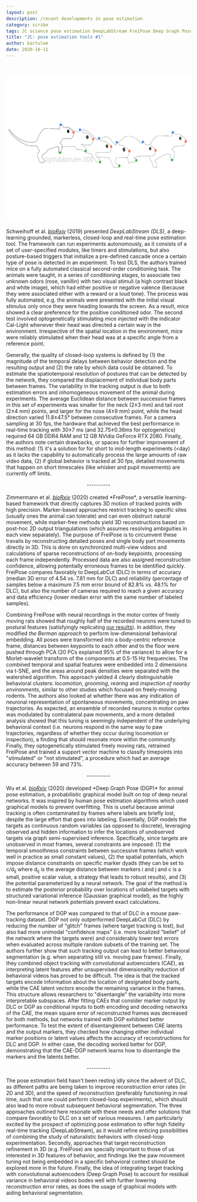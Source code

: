```yaml
---
layout: post
description: /recent developments in pose estimation
category: scribe
tags: JC science pose estimation DeepLabStream FreiPose Deep Graph Pose
title: "JC: pose estimation tools #1"
author: bartulem
date: 2020-10-11
---
```

<br/>
<p class="text-center">
  <img class="img-custom" alt="pe1" src="/img/pose-estimation-1.png" height="400" width="700"/>
</p>

Schweihoff et al. <a target="_blank" href="https://www.biorxiv.org/content/10.1101/2019.12.20.884478v1"><em>bioRxiv</em></a> (2019) presented *DeepLabStream (DLS)*, a deep-learning grounded, markerless, closed-loop and real-time pose estimation tool. The framework can run experiments autonomously, as it consists of a set of user-specified modules, like timers and stimulations, but also posture-based triggers that initialize a pre-defined cascade once a certain type of pose is detected in an experiment. To test DLS, the authors trained mice on a fully automated classical second-order conditioning task. The animals were taught, in a series of conditioning stages, to associate two unknown odors (rose, vanillin) with two visual stimuli (a high contrast black and white image), which had either positive or negative valence (because they were associated either with a reward or a loud tone). The process was fully automated, e.g. the animals were presented with the initial visual stimulus only once they were heading towards the screen. As a result, mice showed a clear preference for the positive conditioned odor. The second test involved optogenetically stimulating mice injected with the indicator Cal-Light whenever their head was directed a certain way in the environment. Irrespective of the spatial location in the environment, mice were reliably stimulated when their head was at a specific angle from a reference point.

Generally, the quality of closed-loop systems is defined by (1) the magnitude of the temporal delays between behavior detection and the resulting output and (2) the rate by which data could be obtained. To estimate the spatiotemporal resolution of postures that can be detected by the network, they compared the displacement of individual body parts between frames. The variability in the tracking output is due to both estimation errors and inhomogeneous movement of the animal during experiments. The average Euclidean distance between successive frames in this set of experiments was smaller for the neck (2±3 mm) and tail root (2±4 mm) points, and larger for the nose (4±9 mm) point, while the head direction varied 11.8±47.5° between consecutive frames. For a camera sampling at 30 fps, the hardware that achieved the best performance in real-time tracking with 30±7 ms (and 32.75±0.36ms for optogenetics) required 64 GB DDR4 RAM and 12 GB NVidia GeForce RTX 2080. Finally, the authors note certain drawbacks, or spaces for further improvement of this method: (1) it's a solution for for short to mid-length experiments (&lt;day) as it lacks the capability to automatically process the large amounts of raw video data, (2) if global behavior is tracked at 30 fps, detailed movements that happen on short timescales (like whisker and pupil movements) are currently off limits.

<center>----------</center>
<br/>
Zimmermann et al. <a target="_blank" href="https://www.biorxiv.org/content/10.1101/2020.02.27.967620v1"><em>bioRxiv</em></a> (2020) created *FreiPose*, a versatile learning-based framework that directly captures 3D motion of tracked points with high precision. Marker-based approaches restrict tracking to specific sites (usually ones the animal can tolerate) and can even obstruct natural movement, while marker-free methods yield 3D reconstructions based on post-hoc 2D output triangulations (which assumes resolving ambiguities in each view separately). The purpose of FreiPose is to circumvent these travails by reconstructing detailed poses and single body part movements directly in 3D. This is done on synchronized multi-view videos and calculations of sparse reconstructions of on-body keypoints, processing each frame independently. Processed data are also assigned reconstruction confidence, allowing potentially erroneous frames to be identified quickly. FreiPose compares favorably to DeepLabCut (DLC) in terms of accuracy (median 3D error of 4.54 vs. 7.81 mm for DLC) and reliability (percentage of samples below a maximum 7.5 mm error bound of 82.8% vs. 48.1% for DLC), but also the number of cameras required to reach a given accuracy and data efficiency (lower median error with the same number of labeled samples).

Combining FreiPose with neural recordings in the motor cortex of freely moving rats showed that roughly half of the recorded neurons were tuned to postural features (satisfyingly replicating <a target="_blank" href="https://science.sciencemag.org/content/362/6414/584">our results</a>). In addition, they modified *the Berman approach* to perform low-dimensional behavioral embedding. All poses were transformed into a body-centric reference frame, distances between keypoints to each other and to the floor were pushed through PCA (20 PCs explained 95% of the variance) to allow for a Morlet-wavelet transform of the components at 0.5-15 Hz frequencies. The combined temporal and spatial features were embedded into 2 dimensions via t-SNE, and the areas around peak densities were separated with the watershed algorithm. This approach yielded 4 clearly distinguishable behavioral clusters: *locomotion*, *grooming*, *rearing* and *inspection of nearby environments*, similar to other studies which focused on freely-moving rodents. The authors also looked at whether there was any indication of neuronal representation of spontaneous movements, concentrating on paw trajectories. As expected, an ensemble of recorded neurons in motor cortex was modulated by contralateral paw movements, and a more detailed analysis showed that this tuning is seemingly independent of the underlying behavioral context (i.e. neurons respond in the same way to paw trajectories, regardless of whether they occur during locomotion or inspection), a finding that should resonate more within the community. Finally, they optogenetically stimulated freely moving rats, retrained FreiPose and trained a support vector machine to classify timepoints into "stimulated" or "not stimulated", a procedure which had an average accuracy between 59 and 73%.

<center>----------</center>
<br/>
Wu et al. <a target="_blank" href="https://www.biorxiv.org/content/10.1101/2020.08.20.259705v1"><em>bioRxiv</em></a> (2020) developed *Deep Graph Pose (DGP)* for animal pose estimation, a probabilistic graphical model built on top of deep neural networks. It was inspired by human pose estimation algorithms which used graphical models to prevent overfitting. This is useful because animal tracking is often contaminated by frames where labels are briefly lost, despite the large effort that goes into labeling. Essentially, DGP models the targets as continuous random variables (as opposed to discrete), leveraging observed and hidden information to infer the locations of unobserved targets via graph semi-supervised inference. Specifically, since targets are unobserved in most frames, several constraints are imposed: (1) the temporal smoothness constraints between successive frames (which work well in practice as small constant values), (2) the spatial potentials, which impose distance constraints on specific marker dyads (they can be set to c/d<sub>ij</sub> where d<sub>ij</sub> is the average distance between markers i and j and c is a small, positive scalar value, a strategy that leads to robust results), and (3) the potential parameterized by a neural network. The goal of the method is to estimate the posterior probability over locations of unlabeled targets with structured variational inference (Gaussian graphical model), as the highly non-linear neural network potentials prevent exact calculations.

The performance of DGP was compared to that of DLC in a mouse paw-tracking dataset. DGP not only outperformed DeepLabCut (DLC) by reducing the number of "glitch" frames (where target tracking is lost), but also had more unimodal "confidence maps" (i.e. more localized "belief" of the network where the targets were) and considerably lower test errors when evaluated across multiple random subsets of the training set. The authors further show that such tracking output can lead to better behavioral segmentation (e.g. when separating still vs. moving paw frames). Finally, they combined object tracking with convolutional autoencoders (CAE), as interpreting latent features after unsupervised dimensionality reduction of behavioral videos has proved to be difficult. The idea is that the tracked targets encode information about the location of designated body parts, while the CAE latent vectors encode the remaining variance in the frames. This structure allows researchers to "disentangle" the variability into more interpretable subspaces. After fitting CAEs that consider marker output by DLC or DGP as conditional inputs to both encoding and decoding networks of the CAE, the mean square error of reconstructed frames was decreased for both methods, but networks trained with DGP exhibited better performance. To test the extent of disentanglement between CAE latents and the output markers, they checked how changing either individual marker positions or latent values affects the accuracy of reconstructions for DLC and DGP. In either case, the decoding worked better for DGP, demonstrating that the CAE-DGP network learns how to disentangle the markers and the latents better.

<center>----------</center>
<br/>
The pose estimation field hasn't been resting idly since the advent of DLC, as different paths are being taken to improve reconstruction error rates (in 2D and 3D), and the speed of reconstruction (preferably functioning in real time, such that one could perform closed-loop experiments), which should also lead to more robust subsequent behavioral segmentation. The three approaches outlined here resonate with these needs and offer solutions that compare favorably to DLC on a set of various measures. I am particularly excited by the prospect of optimizing pose estimation to offer high fidelity real-time tracking (DeepLabStream), as it would refine enticing possibilities of combining the study of naturalistic behaviors with closed-loop experimentation. Secondly, approaches that target reconstruction refinement in 3D (e.g. FreiPose) are specially important to those of us interested in 3D features of behavior, and findings like the paw movement tuning not being embedded in a specific behavioral context should be explored more in the future. Finally, the idea of integrating target tracking with convolutional autoencoders (Deep Graph Pose) to account for residual variance in behavioral videos bodes well with further lowering reconstruction error rates, as does the usage of graphical models with aiding behavioral segmentation.
